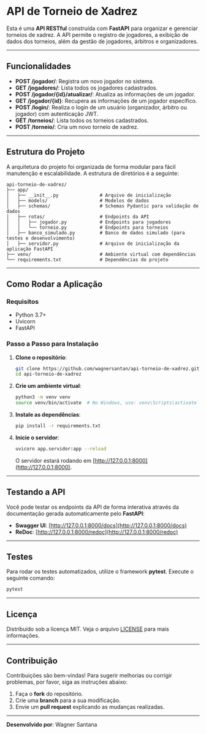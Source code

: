 
# API de Torneio de Xadrez

Esta é uma **API RESTful** construída com **FastAPI** para organizar e gerenciar torneios de xadrez. A API permite o registro de jogadores, a exibição de dados dos torneios, além da gestão de jogadores, árbitros e organizadores.

---

## Funcionalidades

- **POST /jogador/**: Registra um novo jogador no sistema.
- **GET /jogadores/**: Lista todos os jogadores cadastrados.
- **POST /jogador/{id}/atualizar/**: Atualiza as informações de um jogador.
- **GET /jogador/{id}**: Recupera as informações de um jogador específico.
- **POST /login/**: Realiza o login de um usuário (organizador, árbitro ou jogador) com autenticação JWT.
- **GET /torneios/**: Lista todos os torneios cadastrados.
- **POST /torneio/**: Cria um novo torneio de xadrez.

---

## Estrutura do Projeto

A arquitetura do projeto foi organizada de forma modular para fácil manutenção e escalabilidade. A estrutura de diretórios é a seguinte:

```
api-torneio-de-xadrez/
├── app/
│   ├── __init__.py               # Arquivo de inicialização
│   ├── models/                   # Modelos de dados
│   ├── schemas/                  # Schemas Pydantic para validação de dados
│   ├── rotas/                    # Endpoints da API
│   │   ├── jogador.py            # Endpoints para jogadores
│   │   └── torneio.py            # Endpoints para torneios
│   ├── banco_simulado.py         # Banco de dados simulado (para testes e desenvolvimento)
│   ├── servidor.py               # Arquivo de inicialização da aplicação FastAPI
├── venv/                         # Ambiente virtual com dependências
└── requirements.txt              # Dependências do projeto
```

---

## Como Rodar a Aplicação

### Requisitos

- Python 3.7+
- Uvicorn
- FastAPI

### Passo a Passo para Instalação

1. **Clone o repositório**:

   ```bash
   git clone https://github.com/wagnersantan/api-torneio-de-xadrez.git
   cd api-torneio-de-xadrez
   ```

2. **Crie um ambiente virtual**:

   ```bash
   python3 -m venv venv
   source venv/bin/activate  # No Windows, use: venv\Scripts\activate
   ```

3. **Instale as dependências**:

   ```bash
   pip install -r requirements.txt
   ```

4. **Inicie o servidor**:

   ```bash
   uvicorn app.servidor:app --reload
   ```

   O servidor estará rodando em [http://127.0.0.1:8000](http://127.0.0.1:8000).

---

## Testando a API

Você pode testar os endpoints da API de forma interativa através da documentação gerada automaticamente pelo **FastAPI**:

- **Swagger UI**: [http://127.0.0.1:8000/docs](http://127.0.0.1:8000/docs)
- **ReDoc**: [http://127.0.0.1:8000/redoc](http://127.0.0.1:8000/redoc)

---

## Testes

Para rodar os testes automatizados, utilize o framework **pytest**. Execute o seguinte comando:

```bash
pytest
```

---

## Licença

Distribuído sob a licença MIT. Veja o arquivo [LICENSE](LICENSE) para mais informações.

---

## Contribuição

Contribuições são bem-vindas! Para sugerir melhorias ou corrigir problemas, por favor, siga as instruções abaixo:

1. Faça o **fork** do repositório.
2. Crie uma **branch** para a sua modificação.
3. Envie um **pull request** explicando as mudanças realizadas.

---

**Desenvolvido por**: Wagner Santana
